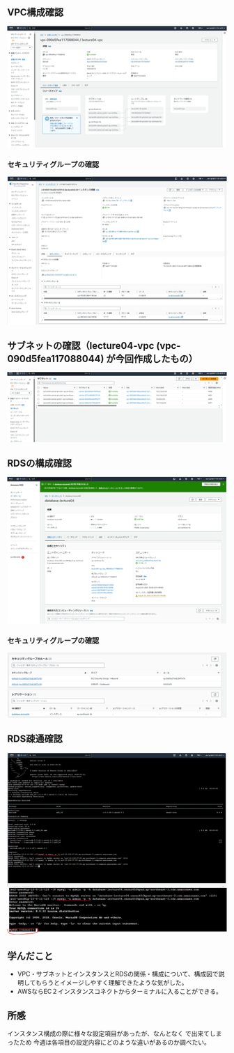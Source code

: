 ## VPC構成確認
![4_VPCの構成確認](image/4_VPCの構成確認.PNG)

### セキュリティグループの確認
![7_セキュリティグループ](image/7_セキュリティグループ.PNG)

## サブネットの確認（lecture04-vpc (vpc-090d5fea117088044) が今回作成したもの）
![5_サブネットの確認](image/5_サブネットの確認.PNG)

## RDSの構成確認
![6_RDSの構成確認](image/6_RDSの構成確認.PNG)

### セキュリティグループの確認
![8_セキュリティグループ](image/8_セキュリティグループ.PNG)


## RDS疎通確認
![2_ターミナル接続](image/2_ターミナル接続.PNG)
![3_RDS疎通確認](image/3_RDS疎通確認.PNG)


## 学んだこと
- VPC・サブネットとインスタンスとRDSの関係・構成について、構成図で説明してもらうとイメージしやすく理解できたような気がした。
- AWSならEC２インスタンスコネクトからターミナルに入ることができる。

## 所感
インスタンス構成の際に様々な設定項目があったが、なんとなく で出来てしまったため
今週は各項目の設定内容にどのような違いがあるのか調べたい。
